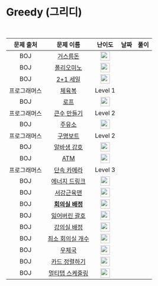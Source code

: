 # Greedy (그리디)

<br>

|  문제 출처   |                                             문제 이름                                              |                                       난이도                                       | 날짜 | 풀이 |
| :----------: | :------------------------------------------------------------------------------------------------: | :--------------------------------------------------------------------------------: |:----:|:----:|
|     BOJ      |                    <a href="https://noj.am/14916" target="_blank">거스름돈</a>                     | <img height="25px" width="25px" src="https://static.solved.ac/tier_small/6.svg"/>  |  |  |
|     BOJ      |                    <a href="https://noj.am/1343" target="_blank">폴리오미노</a>                    | <img height="25px" width="25px" src="https://static.solved.ac/tier_small/6.svg"/>  |   |  |
|     BOJ      |                    <a href="https://noj.am/11508" target="_blank">2+1 세일</a>                    | <img height="25px" width="25px" src="https://static.solved.ac/tier_small/7.svg"/>  |   | |
| 프로그래머스 |   <a href="https://programmers.co.kr/learn/courses/30/lessons/42862" target="_blank">체육복</a>    |                                      Level 1                                       |    |  |
|     BOJ      |                       <a href="https://noj.am/2217" target="_blank">로프</a>                       | <img height="25px" width="25px" src="https://static.solved.ac/tier_small/7.svg"/>  | | |
| 프로그래머스 | <a href="https://programmers.co.kr/learn/courses/30/lessons/42883" target="_blank">큰수 만들기</a> |                                      Level 2                                       |      | |
|     BOJ      |                     <a href="https://noj.am/13305" target="_blank">주유소</a>                      | <img height="25px" width="25px" src="https://static.solved.ac/tier_small/7.svg"/>  |      |      |
| 프로그래머스 |  <a href="https://programmers.co.kr/learn/courses/30/lessons/42885" target="_blank">구명보트</a>   |                                      Level 2                                       |      |   |
|     BOJ      |                   <a href="https://noj.am/1758" target="_blank">알바생 강호</a>                    | <img height="25px" width="25px" src="https://static.solved.ac/tier_small/7.svg"/>  |    ||
|     BOJ      |                       <a href="https://noj.am/11399" target="_blank">ATM</a>                       | <img height="25px" width="25px" src="https://static.solved.ac/tier_small/7.svg"/>  |      |      |
| 프로그래머스 | <a href="https://programmers.co.kr/learn/courses/30/lessons/42884" target="_blank">단속 카메라</a> |                                      Level 3                                       |      |      |
|     BOJ      |                  <a href="https://noj.am/20115" target="_blank">에너지 드링크</a>                  | <img height="25px" width="25px" src="https://static.solved.ac/tier_small/8.svg"/>  |      |      |
|     BOJ      |                   <a href="https://noj.am/20300" target="_blank">서강근육맨</a>                    | <img height="25px" width="25px" src="https://static.solved.ac/tier_small/8.svg"/>  |      |      |
|     BOJ      |                 **<a href="https://noj.am/1931" target="_blank">회의실 배정</a>**                  | <img height="25px" width="25px" src="https://static.solved.ac/tier_small/9.svg"/>  |      |      |
|     BOJ      |                  <a href="https://noj.am/1541" target="_blank">잃어버린 괄호</a>                   | <img height="25px" width="25px" src="https://static.solved.ac/tier_small/9.svg"/>  |      |      |
|     BOJ      |                   <a href="https://noj.am/11000" target="_blank">강의실 배정</a>                   | <img height="25px" width="25px" src="https://static.solved.ac/tier_small/11.svg"/> |      |      |
|     BOJ      |                <a href="https://noj.am/19598" target="_blank">최소 회의실 개수</a>                 | <img height="25px" width="25px" src="https://static.solved.ac/tier_small/11.svg"/> |      |      |
|     BOJ      |                      <a href="https://noj.am/2141" target="_blank">우체국</a>                      | <img height="25px" width="25px" src="https://static.solved.ac/tier_small/12.svg"/> |      |      |
|     BOJ      |                  <a href="https://noj.am/1715" target="_blank">카드 정렬하기</a>                   | <img height="25px" width="25px" src="https://static.solved.ac/tier_small/12.svg"/> |      |      |
|     BOJ      |                 <a href="https://noj.am/1700" target="_blank">멀티탭 스케줄링</a>                  | <img height="25px" width="25px" src="https://static.solved.ac/tier_small/15.svg"/> |      |      |
